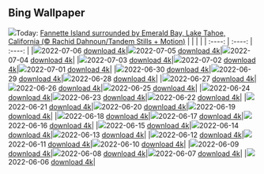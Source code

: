 ## Bing Wallpaper
![](./wallpaper/2022-07-06.jpg)Today: [Fannette Island surrounded by Emerald Bay, Lake Tahoe, California (© Rachid Dahnoun/Tandem Stills + Motion)](./wallpaper/2022-07-06.jpg)
|      |      |      |
| :----: | :----: | :----: |
|![](./wallpaper/2022-07-06_sm.jpg)2022-07-06 [download 4k](./wallpaper/2022-07-06.jpg)|![](./wallpaper/2022-07-05_sm.jpg)2022-07-05 [download 4k](./wallpaper/2022-07-05.jpg)|![](./wallpaper/2022-07-04_sm.jpg)2022-07-04 [download 4k](./wallpaper/2022-07-04.jpg)|
|![](./wallpaper/2022-07-03_sm.jpg)2022-07-03 [download 4k](./wallpaper/2022-07-03.jpg)|![](./wallpaper/2022-07-02_sm.jpg)2022-07-02 [download 4k](./wallpaper/2022-07-02.jpg)|![](./wallpaper/2022-07-01_sm.jpg)2022-07-01 [download 4k](./wallpaper/2022-07-01.jpg)|
|![](./wallpaper/2022-06-30_sm.jpg)2022-06-30 [download 4k](./wallpaper/2022-06-30.jpg)|![](./wallpaper/2022-06-29_sm.jpg)2022-06-29 [download 4k](./wallpaper/2022-06-29.jpg)|![](./wallpaper/2022-06-28_sm.jpg)2022-06-28 [download 4k](./wallpaper/2022-06-28.jpg)|
|![](./wallpaper/2022-06-27_sm.jpg)2022-06-27 [download 4k](./wallpaper/2022-06-27.jpg)|![](./wallpaper/2022-06-26_sm.jpg)2022-06-26 [download 4k](./wallpaper/2022-06-26.jpg)|![](./wallpaper/2022-06-25_sm.jpg)2022-06-25 [download 4k](./wallpaper/2022-06-25.jpg)|
|![](./wallpaper/2022-06-24_sm.jpg)2022-06-24 [download 4k](./wallpaper/2022-06-24.jpg)|![](./wallpaper/2022-06-23_sm.jpg)2022-06-23 [download 4k](./wallpaper/2022-06-23.jpg)|![](./wallpaper/2022-06-22_sm.jpg)2022-06-22 [download 4k](./wallpaper/2022-06-22.jpg)|
|![](./wallpaper/2022-06-21_sm.jpg)2022-06-21 [download 4k](./wallpaper/2022-06-21.jpg)|![](./wallpaper/2022-06-20_sm.jpg)2022-06-20 [download 4k](./wallpaper/2022-06-20.jpg)|![](./wallpaper/2022-06-19_sm.jpg)2022-06-19 [download 4k](./wallpaper/2022-06-19.jpg)|
|![](./wallpaper/2022-06-18_sm.jpg)2022-06-18 [download 4k](./wallpaper/2022-06-18.jpg)|![](./wallpaper/2022-06-17_sm.jpg)2022-06-17 [download 4k](./wallpaper/2022-06-17.jpg)|![](./wallpaper/2022-06-16_sm.jpg)2022-06-16 [download 4k](./wallpaper/2022-06-16.jpg)|
|![](./wallpaper/2022-06-15_sm.jpg)2022-06-15 [download 4k](./wallpaper/2022-06-15.jpg)|![](./wallpaper/2022-06-14_sm.jpg)2022-06-14 [download 4k](./wallpaper/2022-06-14.jpg)|![](./wallpaper/2022-06-13_sm.jpg)2022-06-13 [download 4k](./wallpaper/2022-06-13.jpg)|
|![](./wallpaper/2022-06-12_sm.jpg)2022-06-12 [download 4k](./wallpaper/2022-06-12.jpg)|![](./wallpaper/2022-06-11_sm.jpg)2022-06-11 [download 4k](./wallpaper/2022-06-11.jpg)|![](./wallpaper/2022-06-10_sm.jpg)2022-06-10 [download 4k](./wallpaper/2022-06-10.jpg)|
|![](./wallpaper/2022-06-09_sm.jpg)2022-06-09 [download 4k](./wallpaper/2022-06-09.jpg)|![](./wallpaper/2022-06-08_sm.jpg)2022-06-08 [download 4k](./wallpaper/2022-06-08.jpg)|![](./wallpaper/2022-06-07_sm.jpg)2022-06-07 [download 4k](./wallpaper/2022-06-07.jpg)|
|![](./wallpaper/2022-06-06_sm.jpg)2022-06-06 [download 4k](./wallpaper/2022-06-06.jpg)|